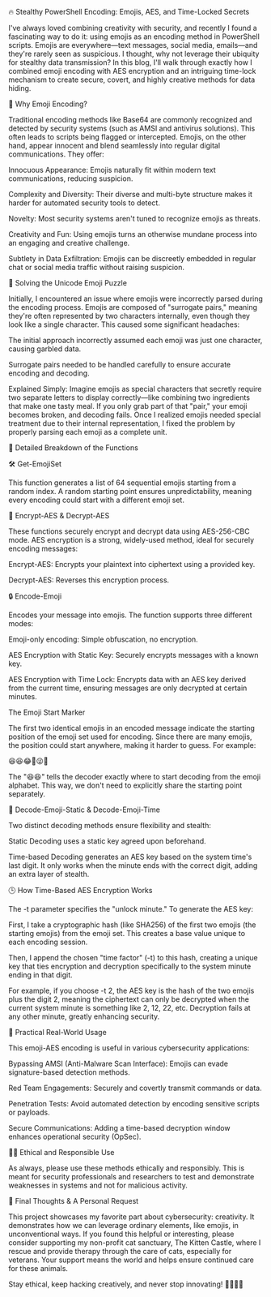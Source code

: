 🔥 Stealthy PowerShell Encoding: Emojis, AES, and Time-Locked Secrets

I've always loved combining creativity with security, and recently I found a fascinating way to do it: using emojis as an encoding method in PowerShell scripts. Emojis are everywhere—text messages, social media, emails—and they're rarely seen as suspicious. I thought, why not leverage their ubiquity for stealthy data transmission? In this blog, I'll walk through exactly how I combined emoji encoding with AES encryption and an intriguing time-lock mechanism to create secure, covert, and highly creative methods for data hiding.

🚀 Why Emoji Encoding?

Traditional encoding methods like Base64 are commonly recognized and detected by security systems (such as AMSI and antivirus solutions). This often leads to scripts being flagged or intercepted. Emojis, on the other hand, appear innocent and blend seamlessly into regular digital communications. They offer:

Innocuous Appearance: Emojis naturally fit within modern text communications, reducing suspicion.

Complexity and Diversity: Their diverse and multi-byte structure makes it harder for automated security tools to detect.

Novelty: Most security systems aren't tuned to recognize emojis as threats.

Creativity and Fun: Using emojis turns an otherwise mundane process into an engaging and creative challenge.

Subtlety in Data Exfiltration: Emojis can be discreetly embedded in regular chat or social media traffic without raising suspicion.

🚀 Solving the Unicode Emoji Puzzle

Initially, I encountered an issue where emojis were incorrectly parsed during the encoding process. Emojis are composed of "surrogate pairs," meaning they're often represented by two characters internally, even though they look like a single character. This caused some significant headaches:

The initial approach incorrectly assumed each emoji was just one character, causing garbled data.

Surrogate pairs needed to be handled carefully to ensure accurate encoding and decoding.

Explained Simply: Imagine emojis as special characters that secretly require two separate letters to display correctly—like combining two ingredients that make one tasty meal. If you only grab part of that "pair," your emoji becomes broken, and decoding fails. Once I realized emojis needed special treatment due to their internal representation, I fixed the problem by properly parsing each emoji as a complete unit.

🔹 Detailed Breakdown of the Functions

🛠 Get-EmojiSet

This function generates a list of 64 sequential emojis starting from a random index. A random starting point ensures unpredictability, meaning every encoding could start with a different emoji set.

🔑 Encrypt-AES & Decrypt-AES

These functions securely encrypt and decrypt data using AES-256-CBC mode. AES encryption is a strong, widely-used method, ideal for securely encoding messages:

Encrypt-AES: Encrypts your plaintext into ciphertext using a provided key.

Decrypt-AES: Reverses this encryption process.

🔒 Encode-Emoji

Encodes your message into emojis. The function supports three different modes:

Emoji-only encoding: Simple obfuscation, no encryption.

AES Encryption with Static Key: Securely encrypts messages with a known key.

AES Encryption with Time Lock: Encrypts data with an AES key derived from the current time, ensuring messages are only decrypted at certain minutes.

The Emoji Start Marker

The first two identical emojis in an encoded message indicate the starting position of the emoji set used for encoding. Since there are many emojis, the position could start anywhere, making it harder to guess. For example:

😆😆😂🤣😜🤔

The "😆😆" tells the decoder exactly where to start decoding from the emoji alphabet. This way, we don't need to explicitly share the starting point separately.

🔑 Decode-Emoji-Static & Decode-Emoji-Time

Two distinct decoding methods ensure flexibility and stealth:

Static Decoding uses a static key agreed upon beforehand.

Time-based Decoding generates an AES key based on the system time's last digit. It only works when the minute ends with the correct digit, adding an extra layer of stealth.

🕒 How Time-Based AES Encryption Works

The -t parameter specifies the "unlock minute." To generate the AES key:

First, I take a cryptographic hash (like SHA256) of the first two emojis (the starting emojis) from the emoji set. This creates a base value unique to each encoding session.

Then, I append the chosen "time factor" (-t) to this hash, creating a unique key that ties encryption and decryption specifically to the system minute ending in that digit.

For example, if you choose -t 2, the AES key is the hash of the two emojis plus the digit 2, meaning the ciphertext can only be decrypted when the current system minute is something like 2, 12, 22, etc. Decryption fails at any other minute, greatly enhancing security.

📡 Practical Real-World Usage

This emoji-AES encoding is useful in various cybersecurity applications:

Bypassing AMSI (Anti-Malware Scan Interface): Emojis can evade signature-based detection methods.

Red Team Engagements: Securely and covertly transmit commands or data.

Penetration Tests: Avoid automated detection by encoding sensitive scripts or payloads.

Secure Communications: Adding a time-based decryption window enhances operational security (OpSec).

🐱‍👤 Ethical and Responsible Use

As always, please use these methods ethically and responsibly. This is meant for security professionals and researchers to test and demonstrate weaknesses in systems and not for malicious activity.

📖 Final Thoughts & A Personal Request

This project showcases my favorite part about cybersecurity: creativity. It demonstrates how we can leverage ordinary elements, like emojis, in unconventional ways. If you found this helpful or interesting, please consider supporting my non-profit cat sanctuary, The Kitten Castle, where I rescue and provide therapy through the care of cats, especially for veterans. Your support means the world and helps ensure continued care for these animals.

Stay ethical, keep hacking creatively, and never stop innovating! 🚀🐱‍💻🔥
